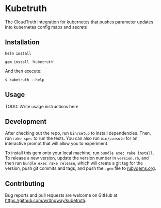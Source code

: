 # Kubetruth

The CloudTruth integration for kubernetes that pushes parameter updates into kubernetes config maps and secrets

## Installation

```
helm install
```

```shell
gem install 'kubetruth'
```

And then execute:

    $ kubetruth --help


## Usage

TODO: Write usage instructions here

## Development

After checking out the repo, run `bin/setup` to install dependencies. Then, run `rake spec` to run the tests. You can also run `bin/console` for an interactive prompt that will allow you to experiment.

To install this gem onto your local machine, run `bundle exec rake install`. To release a new version, update the version number in `version.rb`, and then run `bundle exec rake release`, which will create a git tag for the version, push git commits and tags, and push the `.gem` file to [rubygems.org](https://rubygems.org).

## Contributing

Bug reports and pull requests are welcome on GitHub at https://github.com/wr0ngway/kubetruth.

